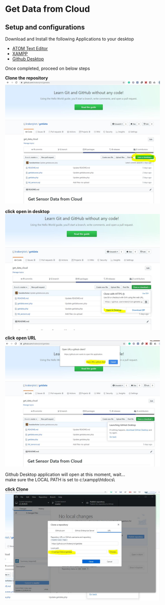 # Get Data from Cloud  

## Setup and configurations  

Download and Install the following Applications to your desktop  
* <a href="https://atom.io/">ATOM Text Editor</a>
* <a href="https://www.apachefriends.org/index.html">XAMPP</a>
* <a href="https://desktop.github.com/">Github Desktop</a>

Once completed, proceed on below steps

**Clone the repository**  
<img src="https://github.com/krakenjriot/images/blob/master/7.JPG" width=800 />  

**click open in desktop**  
<img src="https://github.com/krakenjriot/images/blob/master/8.JPG" width=800 />  

**click open URL**  
<img src="https://github.com/krakenjriot/images/blob/master/9.JPG" width=800 />  

Github Desktop application will open at this moment, wait...  
make sure the LOCAL PATH is set to c:\xampp\htdocs\  

**click Clone**  
<img src="https://github.com/krakenjriot/images/blob/master/10.JPG" width=800 />  
